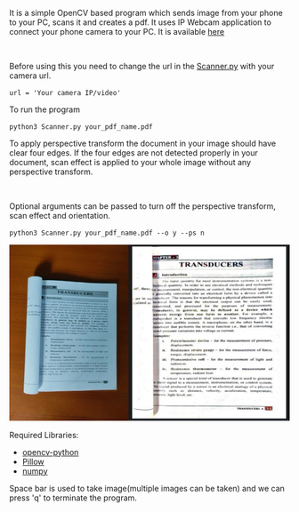 It is a simple OpenCV based program which sends image from your phone to your PC, scans it and creates a pdf. It uses IP Webcam application to connect your phone camera to your PC. It is available [here](https://play.google.com/store/apps/details?id=com.pas.webcam&hl=en&gl=US) 

<br/> 

Before using this you need to change the url in the [Scanner.py](https://github.com/anju-chhetri/Mobile-To-PC-Scanner/blob/master/Scanner.py) with your camera url. 

``` 
url = 'Your camera IP/video' 
``` 

To run the program  

``` 
python3 Scanner.py your_pdf_name.pdf 
``` 

To apply perspective transform the document in your image should have clear four edges. If the four edges are not detected  properly in your document, scan effect is applied to your whole image without any perspective transform. 

<br/> 

Optional arguments can be passed to turn off the perspective transform, scan effect and orientation. 

``` 
python3 Scanner.py your_pdf_name.pdf --o y --ps n 
``` 
![](https://github.com/anju-chhetri/Mobile-To-PC-Scanner/blob/master/IMAGE/scanner.jpg)

Required Libraries:
* [opencv-python](https://docs.opencv.org/4.5.2/d6/d00/tutorial_py_root.html)
* [Pillow](https://pillow.readthedocs.io/en/stable/reference/Image.html)
* [numpy](https://numpy.org/install/)

Space bar is used to take image(multiple images can be taken) and we can press 'q' to terminate the program. 
